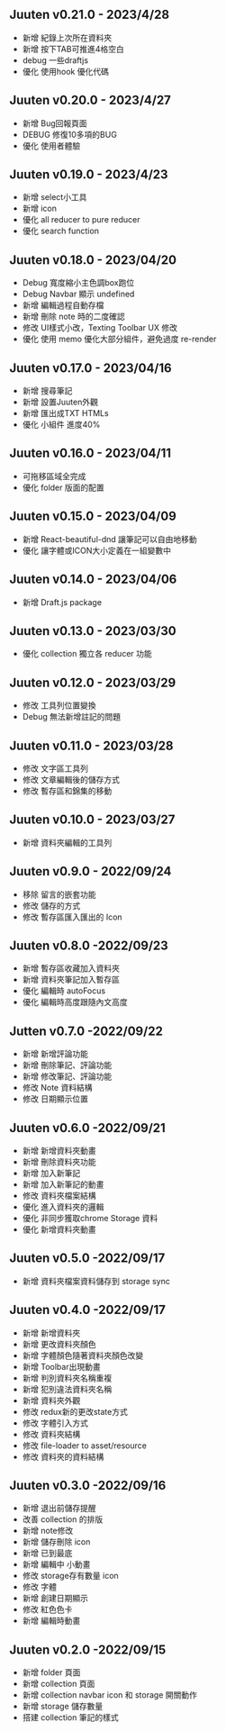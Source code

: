 
## Juuten v0.21.0 - 2023/4/28
- 新增 紀錄上次所在資料夾
- 新增 按下TAB可推進4格空白
- debug 一些draftjs
- 優化 使用hook 優化代碼


## Juuten v0.20.0 - 2023/4/27
- 新增 Bug回報頁面
- DEBUG 修復10多項的BUG
- 優化 使用者體驗

## Juuten v0.19.0 - 2023/4/23
- 新增 select小工具
- 新增 icon
- 優化 all reducer to pure reducer
- 優化 search function

## Juuten v0.18.0 - 2023/04/20
- Debug 寬度縮小主色調box跑位
- Debug Navbar 顯示 undefined
- 新增 編輯過程自動存檔
- 新增 刪除 note 時的二度確認
- 修改 UI樣式小改，Texting Toolbar UX 修改
- 優化 使用 memo 優化大部分組件，避免過度 re-render

## Juuten v0.17.0 - 2023/04/16
- 新增 搜尋筆記
- 新增 設置Juuten外觀
- 新增 匯出成TXT HTMLs
- 優化 小組件 進度40%

## Juuten v0.16.0 - 2023/04/11
- 可拖移區域全完成
- 優化 folder 版面的配置

## Juuten v0.15.0 - 2023/04/09
- 新增 React-beautiful-dnd 讓筆記可以自由地移動
- 優化 讓字體或ICON大小定義在一組變數中

## Juuten v0.14.0 - 2023/04/06
- 新增 Draft.js package

## Juuten v0.13.0 - 2023/03/30
- 優化 collection 獨立各 reducer 功能 

## Juuten v0.12.0 - 2023/03/29
- 修改 工具列位置變換
- Debug 無法新增註記的問題

## Juuten v0.11.0 - 2023/03/28
- 修改 文字區工具列
- 修改 文章編輯後的儲存方式
- 修改 暫存區和錦集的移動

## Juuten v0.10.0 - 2023/03/27
- 新增 資料夾編輯的工具列

## Juuten v0.9.0 - 2022/09/24
- 移除 留言的嵌套功能
- 修改 儲存的方式
- 修改 暫存區匯入匯出的 Icon

## Juuten v0.8.0 -2022/09/23
- 新增 暫存區收藏加入資料夾
- 新增 資料夾筆記加入暫存區
- 優化 編輯時 autoFocus
- 優化 編輯時高度跟隨內文高度

## Jutten v0.7.0 -2022/09/22
- 新增 新增評論功能
- 新增 刪除筆記、評論功能
- 新增 修改筆記、評論功能
- 修改 Note 資料結構
- 修改 日期顯示位置

## Juuten v0.6.0 -2022/09/21
- 新增 新增資料夾動畫
- 新增 刪除資料夾功能
- 新增 加入新筆記
- 新增 加入新筆記的動畫
- 修改 資料夾檔案結構
- 優化 進入資料夾的邏輯
- 優化 非同步獲取chrome Storage 資料
- 優化 新增資料夾動畫

## Juuten v0.5.0 -2022/09/17 
- 新增 資料夾檔案資料儲存到 storage sync

## Juuten v0.4.0 -2022/09/17
- 新增 新增資料夾
- 新增 更改資料夾顏色
- 新增 字體顏色隨著資料夾顏色改變
- 新增 Toolbar出現動畫
- 新增 判別資料夾名稱重複
- 新增 犯別違法資料夾名稱
- 新增 資料夾外觀
- 修改 redux新的更改state方式
- 修改 字體引入方式
- 修改 資料夾結構
- 修改 file-loader to asset/resource
- 修改 資料夾的資料結構

## Juuten v0.3.0 -2022/09/16
- 新增 退出前儲存提醒
- 改善 collection 的排版
- 新增 note修改 
- 新增 儲存刪除 icon
- 新增 已到最底
- 新增 編輯中 小動畫
- 修改 storage存有數量 icon
- 修改 字體
- 新增 創建日期顯示
- 修改 紅色色卡
- 新增 編輯時動畫

## Juuten v0.2.0 -2022/09/15
- 新增 folder 頁面
- 新增 collection 頁面
- 新增 collection navbar icon 和 storage 開關動作
- 新增 storage 儲存數量
- 搭建 collection 筆記的樣式